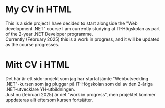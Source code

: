 # My CV in HTML
This is a side project I have decided to start alongside the "Web development .NET" course I am currently studying at IT-Högskolan as part of the 2-year .NET Developer programme.<br/>
Currently (February 2025) this is a work in progress, and it will be updated as the course progresses.<br/>

# Mitt CV i HTML
Det här är ett sido-projekt som jag har startat jämte "Webbutveckling .NET"-kursen som jag pluggar på IT-Högskolan som del av den 2-åriga .NET-utvecklare YH-utbildningen.<br/>
Just nu (februari 2025) är det "work in progress", men projektet kommer uppdateras allt eftersom kursen fortsätter.<br/>
